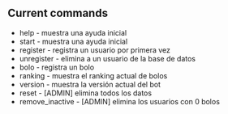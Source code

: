 ## Current commands

- help - muestra una ayuda inicial
- start - muestra una ayuda inicial
- register - registra un usuario por primera vez
- unregister - elimina a un usuario de la base de datos
- bolo - registra un bolo
- ranking - muestra el ranking actual de bolos
- version - muestra la versión actual del bot
- reset - [ADMIN] elimina todos los datos
- remove_inactive - [ADMIN] elimina los usuarios con 0 bolos
